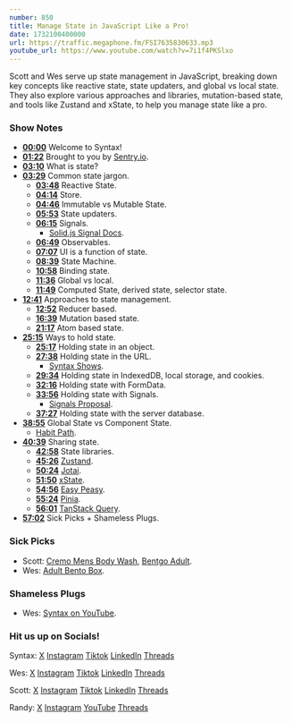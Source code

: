 ```yaml
---
number: 850
title: Manage State in JavaScript Like a Pro!
date: 1732100400000
url: https://traffic.megaphone.fm/FSI7635830633.mp3
youtube_url: https://www.youtube.com/watch?v=7i1f4PKSlxo
---
```

	
Scott and Wes serve up state management in JavaScript, breaking down key concepts like reactive state, state updaters, and global vs local state. They also explore various approaches and libraries, mutation-based state, and tools like Zustand and xState, to help you manage state like a pro.

### Show Notes

* **[00:00](#t=00:00)** Welcome to Syntax!
* **[01:22](#t=01:22)** Brought to you by [Sentry.io](https://opensourcepledge.com/).
* **[03:10](#t=03:10)** What is state?
* **[03:29](#t=03:29)** Common state jargon.
    * **[03:48](#t=03:48)** Reactive State.
    * **[04:14](#t=04:14)** Store.
    * **[04:46](#t=04:46)** Immutable vs Mutable State.
    * **[05:53](#t=05:53)** State updaters.
    * **[06:15](#t=06:15)** Signals.
        * [Solid.js Signal Docs](https://docs.solidjs.com/concepts/signals).
    * **[06:49](#t=06:49)** Observables.
    * **[07:07](#t=07:07)** UI is a function of state.
    * **[08:39](#t=08:39)** State Machine.
    * **[10:58](#t=10:58)** Binding state.
    * **[11:36](#t=11:36)** Global vs local.
    * **[11:49](#t=11:49)** Computed State, derived state, selector state.
* **[12:41](#t=12:41)** Approaches to state management.
    * **[12:52](#t=12:52)** Reducer based.
    * **[16:39](#t=16:39)** Mutation based state.
    * **[21:17](#t=21:17)** Atom based state.
* **[25:15](#t=25:15)** Ways to hold state.
    * **[25:17](#t=25:17)** Holding state in an object.
    * **[27:38](#t=27:38)** Holding state in the URL.
        * [Syntax Shows](https://syntax.fm/shows?perPage=20).
    * **[29:34](#t=29:34)** Holding state in IndexedDB, local storage, and cookies.
    * **[32:16](#t=32:16)** Holding state with FormData.
    * **[33:56](#t=33:56)** Holding state with Signals.
        * [Signals Proposal](https://github.com/tc39/proposal-signals).
    * **[37:27](#t=37:27)** Holding state with the server database.
* **[38:55](#t=38:55)** Global State vs Component State.
    * [Habit Path](https://habitpath.io/landing).
* **[40:39](#t=40:39)** Sharing state.
    * **[42:58](#t=42:58)** State libraries.
    * **[45:26](#t=45:26)** [Zustand](https://zustand-demo.pmnd.rs/).
    * **[50:24](#t=50:24)** [Jotai](https://jotai.org/).
    * **[51:50](#t=51:50)** [xState](https://xstate.js.org/).
    * **[54:56](#t=54:56)** [Easy Peasy](https://easy-peasy.vercel.app/).
    * **[55:24](#t=55:24)** [Pinia](https://pinia.vuejs.org/).
    * **[56:01](#t=56:01)** [TanStack Query](https://tanstack.com/query/latest).
* **[57:02](#t=57:02)** Sick Picks + Shameless Plugs.

### Sick Picks

- Scott: [Cremo Mens Body Wash](https://amzn.to/3BTspDv), [Bentgo Adult](https://amzn.to/4fdYe8r).
- Wes: [Adult Bento Box](https://amzn.to/4fbRTdz).

### Shameless Plugs

- Wes: [Syntax on YouTube](www.youtube.com@syntaxfm).


### Hit us up on Socials!

Syntax: [X](https://twitter.com/syntaxfm) [Instagram](https://www.instagram.com/syntax_fm/) [Tiktok](https://www.tiktok.com/@syntaxfm) [LinkedIn](https://www.linkedin.com/company/96077407/admin/feed/posts/) [Threads](https://www.threads.net/@syntax_fm)

Wes: [X](https://twitter.com/wesbos) [Instagram](https://www.instagram.com/wesbos/) [Tiktok](https://www.tiktok.com/@wesbos) [LinkedIn](https://www.linkedin.com/in/wesbos/) [Threads](https://www.threads.net/@wesbos)

Scott: [X](https://twitter.com/stolinski) [Instagram](https://www.instagram.com/stolinski/) [Tiktok](https://www.tiktok.com/@stolinski) [LinkedIn](https://www.linkedin.com/in/stolinski/) [Threads](https://www.threads.net/@stolinski)

Randy: [X](https://twitter.com/randyrektor) [Instagram](https://www.instagram.com/randyrektor/) [YouTube](https://www.youtube.com/@randyrektor) [Threads](https://www.threads.net/@randyrektor)
